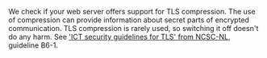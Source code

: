 We check if your web server offers support for TLS compression. The use of compression can provide information about secret parts of encrypted communication. TLS compression is rarely used, so switching it off doesn't do any harm. See ['ICT security guidelines for TLS' from NCSC-NL](https://www.ncsc.nl/actueel/whitepapers/ict-beveiligingsrichtlijnen-voor-transport-layer-security-tls.html), guideline B6-1.
